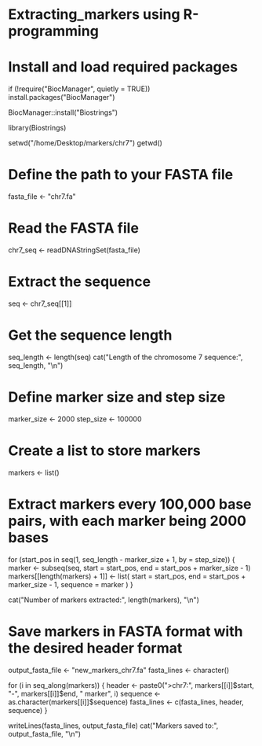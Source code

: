 # Extracting_markers using R-programming
# Install and load required packages
if (!require("BiocManager", quietly = TRUE))
  install.packages("BiocManager")

BiocManager::install("Biostrings")

library(Biostrings)


setwd("/home/Desktop/markers/chr7")
getwd()

# Define the path to your FASTA file
fasta_file <- "chr7.fa"

# Read the FASTA file
chr7_seq <- readDNAStringSet(fasta_file)

# Extract the sequence
seq <- chr7_seq[[1]]

# Get the sequence length
seq_length <- length(seq)
cat("Length of the chromosome 7 sequence:", seq_length, "\n")

# Define marker size and step size
marker_size <- 2000
step_size <- 100000

# Create a list to store markers
markers <- list()

# Extract markers every 100,000 base pairs, with each marker being 2000 bases
for (start_pos in seq(1, seq_length - marker_size + 1, by = step_size)) {
  marker <- subseq(seq, start = start_pos, end = start_pos + marker_size - 1)
  markers[[length(markers) + 1]] <- list(
    start = start_pos,
    end = start_pos + marker_size - 1,
    sequence = marker
  )
}

cat("Number of markers extracted:", length(markers), "\n")

# Save markers in FASTA format with the desired header format
output_fasta_file <- "new_markers_chr7.fa"
fasta_lines <- character()

for (i in seq_along(markers)) {
  header <- paste0(">chr7:", markers[[i]]$start, "-", markers[[i]]$end, " marker", i)
  sequence <- as.character(markers[[i]]$sequence)
  fasta_lines <- c(fasta_lines, header, sequence)
}

writeLines(fasta_lines, output_fasta_file)
cat("Markers saved to:", output_fasta_file, "\n")
